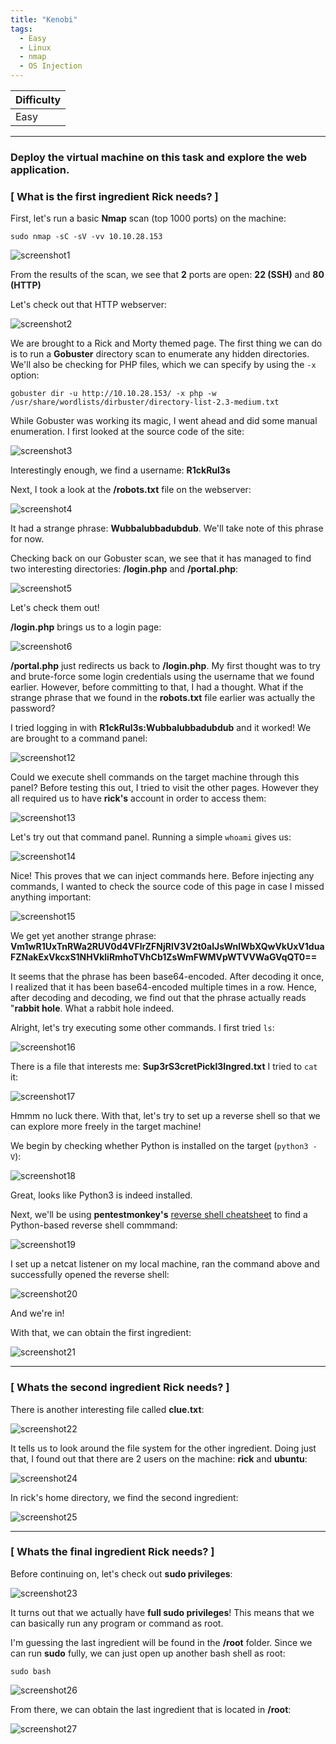 ```yaml
---
title: "Kenobi"
tags:
  - Easy
  - Linux
  - nmap
  - OS Injection
---
```


| Difficulty |
| ---------- |
|   Easy     |

---

### Deploy the virtual machine on this task and explore the web application.

### [ What is the first ingredient Rick needs? ]

First, let's run a basic **Nmap** scan (top 1000 ports) on the machine:

```
sudo nmap -sC -sV -vv 10.10.28.153
```

![screenshot1](../assets/images/pickle_rick/screenshot1.png)

From the results of the scan, we see that **2** ports are open: **22 (SSH)** and **80 (HTTP)**

Let's check out that HTTP webserver:

![screenshot2](../assets/images/pickle_rick/screenshot2.png)

We are brought to a Rick and Morty themed page. The first thing we can do is to run a **Gobuster** directory scan to enumerate any hidden directories. We'll also be checking for PHP files, which we can specify by using the `-x` option:

```
gobuster dir -u http://10.10.28.153/ -x php -w /usr/share/wordlists/dirbuster/directory-list-2.3-medium.txt
```

While Gobuster was working its magic, I went ahead and did some manual enumeration. I first looked at the source code of the site:

![screenshot3](../assets/images/pickle_rick/screenshot3.png)

Interestingly enough, we find a username: **R1ckRul3s**

Next, I took a look at the **/robots.txt** file on the webserver:

![screenshot4](../assets/images/pickle_rick/screenshot4.png)

It had a strange phrase: **Wubbalubbadubdub**. We'll take note of this phrase for now.

Checking back on our Gobuster scan, we see that it has managed to find two interesting directories: **/login.php** and **/portal.php**:

![screenshot5](../assets/images/pickle_rick/screenshot5.png)

Let's check them out!

**/login.php** brings us to a login page:

![screenshot6](../assets/images/pickle_rick/screenshot6.png)

**/portal.php** just redirects us back to **/login.php**. My first thought was to try and brute-force some login credentials using the username that we found earlier. However, before committing to that, I had a thought. What if the strange phrase that we found in the **robots.txt** file earlier was actually the password? 

I tried logging in with **R1ckRul3s:Wubbalubbadubdub** and it worked! We are brought to a command panel:

![screenshot12](../assets/images/pickle_rick/screenshot12.png)

Could we execute shell commands on the target machine through this panel? Before testing this out, I tried to visit the other pages. However they all required us to have **rick's** account in order to access them:

![screenshot13](../assets/images/pickle_rick/screenshot13.png)

Let's try out that command panel. Running a simple `whoami` gives us:

![screenshot14](../assets/images/pickle_rick/screenshot14.png)

Nice! This proves that we can inject commands here. Before injecting any commands, I wanted to check the source code of this page in case I missed anything important:

![screenshot15](../assets/images/pickle_rick/screenshot15.png)

We get yet another strange phrase: **Vm1wR1UxTnRWa2RUV0d4VFlrZFNjRlV3V2t0alJsWnlWbXQwVkUxV1duaFZNakExVkcxS1NHVkliRmhoTVhCb1ZsWmFWMVpWTVVWaGVqQT0==**

It seems that the phrase has been base64-encoded. After decoding it once, I realized that it has been base64-encoded multiple times in a row. Hence, after decoding and decoding, we find out that the phrase actually reads "**rabbit hole**. What a rabbit hole indeed.

Alright, let's try executing some other commands. I first tried `ls`:

![screenshot16](../assets/images/pickle_rick/screenshot16.png)

There is a file that interests me: **Sup3rS3cretPickl3Ingred.txt**
I tried to `cat` it:

![screenshot17](../assets/images/pickle_rick/screenshot17.png)

Hmmm no luck there. With that, let's try to set up a reverse shell so that we can explore more freely in the target machine!

We begin by checking whether Python is installed on the target (`python3 -V`):

![screenshot18](../assets/images/pickle_rick/screenshot18.png)

Great, looks like Python3 is indeed installed.

Next, we'll be using **pentestmonkey's** [reverse shell cheatsheet](https://pentestmonkey.net/cheat-sheet/shells/reverse-shell-cheat-sheet) to find a Python-based reverse shell commmand:

![screenshot19](../assets/images/pickle_rick/screenshot19.png)

I set up a netcat listener on my local machine, ran the command above and successfully opened the reverse shell:

![screenshot20](../assets/images/pickle_rick/screenshot20.png)

And we're in!

With that, we can obtain the first ingredient:

![screenshot21](../assets/images/pickle_rick/screenshot21.png)

---

### [ Whats the second ingredient Rick needs? ]

There is another interesting file called **clue.txt**:

![screenshot22](../assets/images/pickle_rick/screenshot22.png)

It tells us to look around the file system for the other ingredient. Doing just that, I found out that there are 2 users on the machine: **rick** and **ubuntu**:

![screenshot24](../assets/images/pickle_rick/screenshot24.png)

In rick's home directory, we find the second ingredient:

![screenshot25](../assets/images/pickle_rick/screenshot25.png)

---

### [ Whats the final ingredient Rick needs? ]

Before continuing on, let's check out **sudo privileges**:

![screenshot23](../assets/images/pickle_rick/screenshot23.png)

It turns out that we actually have **full sudo privileges**! This means that we can basically run any program or command as root.

I'm guessing the last ingredient will be found in the **/root** folder. Since we can run **sudo** fully, we can just open up another bash shell as root:

```
sudo bash
```

![screenshot26](../assets/images/pickle_rick/screenshot26.png)

From there, we can obtain the last ingredient that is located in **/root**:

![screenshot27](../assets/images/pickle_rick/screenshot27.png)

